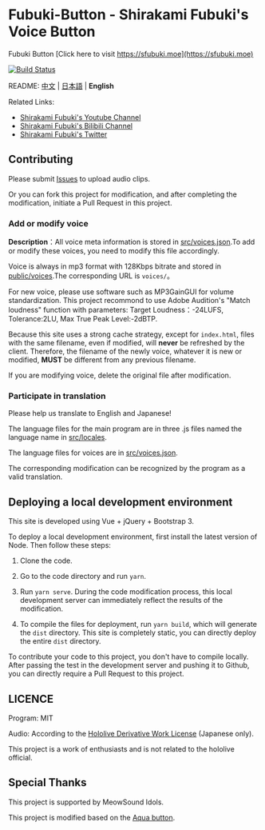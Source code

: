# Fubuki-Button - Shirakami Fubuki's Voice Button

Fubuki Button [Click here to visit https://sfubuki.moe](https://sfubuki.moe)

[![Build Status](https://github.com/copperion/fubuki-button/workflows/FBK-BTN-CI/badge.svg)](https://github.com/copperion/fubuki-button/actions)

README: [中文](./README.md) | [日本語](./README.JA.md) | **English**

Related Links:

* [Shirakami Fubuki's Youtube Channel](https://www.youtube.com/channel/UCdn5BQ06XqgXoAxIhbqw5Rg)
* [Shirakami Fubuki's Bilibili Channel](https://space.bilibili.com/332704117)
* [Shirakami Fubuki's Twitter](https://twitter.com/shirakamifubuki)

## Contributing

Please submit [Issues](https://github.com/copperion/fubuki-button/issues) to upload audio clips.

Or you can fork this project for modification, and after completing the modification, initiate a Pull Request in this project.

### Add or modify voice

**Description**：All voice meta information is stored in [src/voices.json](src/voices.json).To add or modify these voices, you need to modify this file accordingly.

Voice is always in mp3 format with 128Kbps bitrate and stored in [public/voices](public/voices).The corresponding URL is `voices/`。

For new voice, please use software such as MP3GainGUI for volume standardization. This project recommond to use Adobe Audition's "Match loudness" function with parameters: Target Loudness：-24LUFS, Tolerance:2LU, Max True Peak Level:-2dBTP.

Because this site uses a strong cache strategy, except for `index.html`, files with the same filename, even if modified, will **never** be refreshed by the client. Therefore, the filename of the newly voice, whatever it is new or modified, **MUST** be different from any previous filename.

If you are modifying voice, delete the original file after modification.

### Participate in translation

Please help us translate to English and Japanese!

The language files for the main program are in three .js files named the language name in [src/locales](src/locales).

The language files for voices are in [src/voices.json](src/voices.json).

The corresponding modification can be recognized by the program as a valid translation.

## Deploying a local development environment

This site is developed using Vue + jQuery + Bootstrap 3.

To deploy a local development environment, first install the latest version of Node. Then follow these steps:

1. Clone the code.

2. Go to the code directory and run `yarn`.

3. Run `yarn serve`. During the code modification process, this local development server can immediately reflect the results of the modification.

4. To compile the files for deployment, run `yarn build`, which will generate the `dist` directory. This site is completely static, you can directly deploy the entire `dist` directory.

To contribute your code to this project, you don't have to compile locally. After passing the test in the development server and pushing it to Github, you can directly require a Pull Request to this project.

## LICENCE

Program: MIT

Audio: According to the [Hololive Derivative Work License](https://www.hololive.tv/terms) (Japanese only).

This project is a work of enthusiasts and is not related to the hololive official.

## Special Thanks

This project is supported by MeowSound Idols.

This project is modified based on the [Aqua button](https://github.com/zyzsdy/aqua-button).
